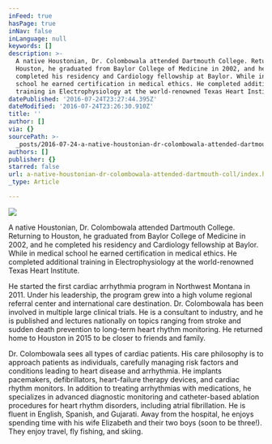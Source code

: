 ```yaml
---
inFeed: true
hasPage: true
inNav: false
inLanguage: null
keywords: []
description: >-
  A native Houstonian, Dr. Colombowala attended Dartmouth College. Returning to
  Houston, he graduated from Baylor College of Medicine in 2002, and he
  completed his residency and Cardiology fellowship at Baylor. While in medical
  school he earned certification in medical ethics. He completed additional
  training in Electrophysiology at the world-renowned Texas Heart Institute. 
datePublished: '2016-07-24T23:27:44.395Z'
dateModified: '2016-07-24T23:26:30.910Z'
title: ''
author: []
via: {}
sourcePath: >-
  _posts/2016-07-24-a-native-houstonian-dr-colombowala-attended-dartmouth-coll.md
authors: []
publisher: {}
starred: false
url: a-native-houstonian-dr-colombowala-attended-dartmouth-coll/index.html
_type: Article

---
```

![](https://the-grid-user-content.s3-us-west-2.amazonaws.com/71f1d72b-8849-4ef5-8ec7-85fd5464dbc3.jpg)

A native Houstonian, Dr. Colombowala attended Dartmouth College. Returning to Houston, he graduated from Baylor College of Medicine in 2002, and he completed his residency and Cardiology fellowship at Baylor. While in medical school he earned certification in medical ethics. He completed additional training in Electrophysiology at the world-renowned Texas Heart Institute. 

He started the first cardiac arrhythmia program in Northwest Montana in 2011\. Under his leadership, the program grew into a high volume regional referral center and international care destination. Dr. Colombowala has been involved in multiple large clinical trials. He is a consultant to industry, and he is published and lectures nationally on topics ranging from stroke and sudden death prevention to long-term heart rhythm monitoring. He returned home to Houston in 2015 to be closer to friends and family. 

Dr. Colombowala sees all types of cardiac patients. His care philosophy is to approach patients as individuals, carefully managing risk factors and conditions leading to heart disease and arrhythmia. He implants pacemakers, defibrillators, heart-failure therapy devices, and cardiac rhythm monitors. In addition to treating arrhythmias with medications, he specializes in advanced diagnostic monitoring and catheter-based ablation procedures for heart rhythm disorders, including atrial fibrillation. He is fluent in English, Spanish, and Gujarati. Away from the hospital, he enjoys spending time with his wife Elizabeth and their two boys (soon to be three!). They enjoy travel, fly fishing, and skiing.